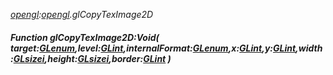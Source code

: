 _[opengl](../../modules/opengl/opengl-module.md):[opengl](../../modules/opengl/opengl-module.md).glCopyTexImage2D_
##### Function glCopyTexImage2D:Void( target:[GLenum](../../modules/opengl/opengl-glenum.md),level:[GLint](../../modules/opengl/opengl-glint.md),internalFormat:[GLenum](../../modules/opengl/opengl-glenum.md),x:[GLint](../../modules/opengl/opengl-glint.md),y:[GLint](../../modules/opengl/opengl-glint.md),width:[GLsizei](../../modules/opengl/opengl-glsizei.md),height:[GLsizei](../../modules/opengl/opengl-glsizei.md),border:[GLint](../../modules/opengl/opengl-glint.md) )
